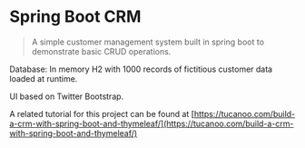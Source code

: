 # Spring Boot CRM  

> A simple customer management system built in spring boot to
> demonstrate basic CRUD operations.

    
Database: In memory H2 with 1000 records of fictitious customer data loaded at runtime.  
  
UI based on Twitter Bootstrap.  
  
A related tutorial for this project can be found at [https://tucanoo.com/build-a-crm-with-spring-boot-and-thymeleaf/](https://tucanoo.com/build-a-crm-with-spring-boot-and-thymeleaf/)